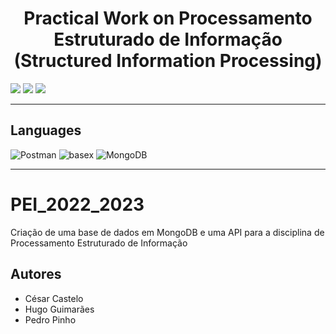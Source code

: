 <h1 align="center">Practical Work on Processamento Estruturado de Informação (Structured Information Processing)</h1>

<p>
  <img src="http://img.shields.io/static/v1?style=for-the-badge&label=School%20year&message=2023/2024&color=GREEN"/>
  <img src="http://img.shields.io/static/v1?style=for-the-badge&label=Discipline&message=PEI&color=GREEN"/>
  <img src="http://img.shields.io/static/v1?style=for-the-badge&label=Grade&message=14&color=sucess"/>
</p>

---

<h2>Languages</h2>
<p align="left"> 
  	<img src="https://img.shields.io/static/v1?style=for-the-badge&amp;message=Postman&amp;color=FF6C37&amp;logo=Postman&amp;logoColor=FFFFFF&amp;label=" alt="Postman"> <img src="https://img.shields.io/badge/BaseX-%23172F6B.svg?style=for-the-badge&amp;logo=BaseX&amp;logoColor=white" alt="basex"> <img src="https://img.shields.io/static/v1?style=for-the-badge&amp;message=MongoDB&amp;color=47A248&amp;logo=MongoDB&amp;logoColor=FFFFFF&amp;label=" alt="MongoDB">
</p>

---

# PEI_2022_2023
Criação de uma base de dados em MongoDB e uma API para a disciplina de Processamento Estruturado de Informação

## Autores
* César Castelo
* Hugo Guimarães
* Pedro Pinho
